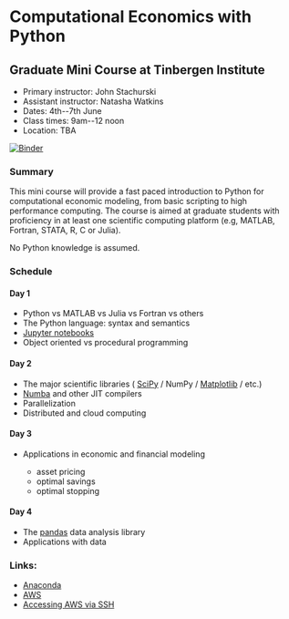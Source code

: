 # Computational Economics with Python

## Graduate Mini Course at Tinbergen Institute


* Primary instructor: John Stachurski
* Assistant instructor: Natasha Watkins
* Dates: 4th--7th June
* Class times: 9am--12 noon
* Location: TBA

[![Binder](https://mybinder.org/badge.svg)](https://mybinder.org/v2/gh/jstac/tinbergen_mini_course.git/master)

### Summary

This mini course will provide a fast paced introduction to Python for
computational economic modeling, from basic scripting to high performance
computing.  The course is aimed at graduate students with proficiency in at
least one scientific computing platform (e.g, MATLAB, Fortran, STATA, R, C or
Julia).

No Python knowledge is assumed.  

### Schedule


#### Day 1

* Python vs MATLAB vs Julia vs Fortran vs others
* The Python language: syntax and semantics
* [Jupyter notebooks](http://jupyter.org/)
* Object oriented vs procedural programming

#### Day 2

* The major scientific libraries ( [SciPy](http://www.scipy.org/) / NumPy / [Matplotlib](http://matplotlib.org/) / etc.)
* [Numba](http://numba.pydata.org/) and other JIT compilers
* Parallelization
* Distributed and cloud computing

#### Day 3

* Applications in economic and financial modeling 

    * asset pricing 
    * optimal savings 
    * optimal stopping

#### Day 4

* The [pandas](https://pandas.pydata.org/) data analysis library
* Applications with data



### Links:

* [Anaconda](https://www.anaconda.com/)
* [AWS](https://aws.amazon.com/)
* [Accessing AWS via SSH](https://docs.aws.amazon.com/AWSEC2/latest/UserGuide/AccessingInstancesLinux.html)
